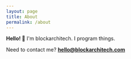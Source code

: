 ```yaml
---
layout: page
title: About
permalink: /about
---
```


**Hello! 👋** I'm blockarchitech. I program things.

Need to contact me? **hello@blockarchitech.com**
